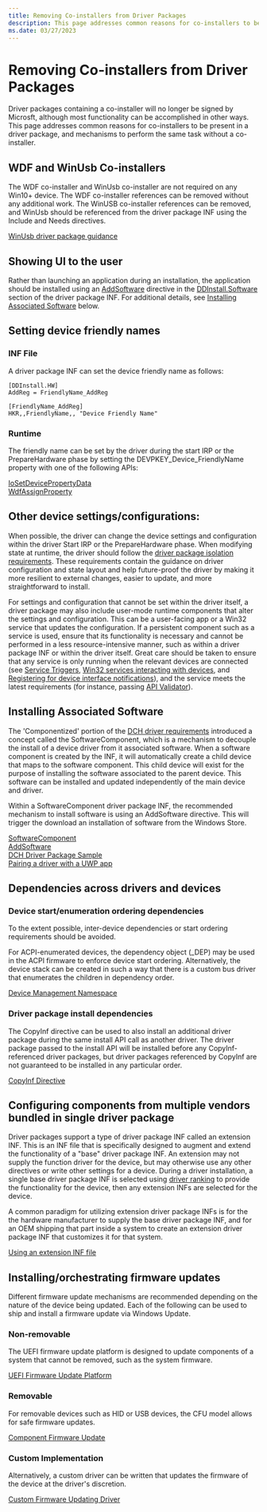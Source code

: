 ```yaml
---
title: Removing Co-installers from Driver Packages
description: This page addresses common reasons for co-installers to be present in a driver package, and mechanisms to perform the same task without a co-installer.
ms.date: 03/27/2023
---
```


# Removing Co-installers from Driver Packages
Driver packages containing a co-installer will no longer be signed by Microsft, although most functionality can be accomplished in other ways. This page addresses common reasons for co-installers to be present in a driver package, and mechanisms to perform the same task without a co-installer.

## WDF and WinUsb Co-installers
The WDF co-installer and WinUsb co-installer are not required on any Win10+ device. The WDF co-installer references can be removed without any additional work. The WinUSB co-installer references can be removed, and WinUsb should be referenced from the driver package INF using the Include and Needs directives.  
  
[WinUsb driver package guidance](../usbcon/winusb-installation.md)

## Showing UI to the user
Rather than launching an application during an installation, the application should be installed using an [AddSoftware](../install/inf-addsoftware-directive.md) directive in the [DDInstall.Software](../install/inf-ddinstall-software-section) section of the driver package INF. For additional details, see [Installing Associated Software](#installing-associated-software) below.

## Setting device friendly names
### INF File
A driver package INF can set the device friendly name as follows:
```
[DDInstall.HW]
AddReg = FriendlyName_AddReg

[FriendlyName_AddReg]
HKR,,FriendlyName,, "Device Friendly Name"
```

### Runtime
The friendly name can be set by the driver during the start IRP or the PrepareHardware phase by setting the DEVPKEY_Device_FriendlyName property with one of the following APIs:  

[IoSetDevicePropertyData](/windows-hardware/drivers/ddi/wdm/nf-wdm-iosetdevicepropertydata)  
[WdfAssignProperty](/windows-hardware/drivers/ddi/wdfdevice/nf-wdfdevice-wdfdeviceassignproperty)

## Other device settings/configurations:
When possible, the driver can change the device settings and configuration within the driver Start IRP or the PrepareHardware phase. When modifying state at runtime, the driver should follow the [driver package isolation requirements](./driver-isolation.md). These requirements contain the guidance on driver configuration and state layout and help future-proof the driver by making it more resilient to external changes, easier to update, and more straightforward to install.
  
For settings and configuration that cannot be set within the driver itself, a driver package may also include user-mode runtime components that alter the settings and configuration. This can be a user-facing app or a Win32 service that updates the configuration. If a persistent component such as a service is used, ensure that its functionality is necessary and cannot be performed in a less resource-intensive manner, such as within a driver package INF or within the driver itself. Great care should be taken to ensure that any service is only running when the relevant devices are connected (see [Service Triggers](/windows/win32/services/service-trigger-events), [Win32 services interacting with devices](../install/best-practices-win32services-interacting-with-devices.md), and [Registering for device interface notifications](../install/registering-for-notification-of-device-interface-arrival-and-device-removal.md)), and the service meets the latest requirements (for instance, passing [API Validator](./validating-windows-drivers.md#apivalidator)).

## Installing Associated Software
The 'Componentized' portion of the [DCH driver requirements](../develop/dch-principles-best-practices.md) introduced a concept called the SoftwareComponent, which is a mechanism to decouple the install of a device driver from it associated software. When a software component is created by the INF, it will automatically create a child device that maps to the software component. This child device will exist for the purpose of installing the software associated to the parent device. This software can be installed and updated independently of the main device and driver.

Within a SoftwareComponent driver package INF, the recommended mechanism to install software is using an AddSoftware directive. This will trigger the download an installation of software from the Windows Store.  
  
[SoftwareComponent](../install/using-a-component-inf-file.md)  
[AddSoftware](../install/inf-addsoftware-directive.md)  
[DCH Driver Package Sample](./dch-example.md)  
[Pairing a driver with a UWP app](../install/pairing-app-and-driver-versions.md)

## Dependencies across drivers and devices
### Device start/enumeration ordering dependencies
To the extent possible, inter-device dependencies or start ordering requirements should be avoided.

For ACPI-enumerated devices, the dependency object (_DEP) may be used in the ACPI firmware to enforce device start ordering. Alternatively, the device stack can be created in such a way that there is a custom bus driver that enumerates the children in dependency order. 
  
[Device Management Namespace](../bringup/device-management-namespace-objects.md)

### Driver package install dependencies
The CopyInf directive can be used to also install an additional driver package during the same install API call as another driver. The driver package passed to the install API will be installed before any CopyInf-referenced driver packages, but driver packages referenced by CopyInf are not guaranteed to be installed in any particular order.
  
[CopyInf Directive](../install/inf-copyinf-directive.md)

## Configuring components from multiple vendors bundled in single driver package
Driver packages support a type of driver package INF called an extension INF. This is an INF file that is specifically designed to augment and extend the functionality of a "base" driver package INF. An extension may not supply the function driver for the device, but may otherwise use any other directives or write other settings for a device. During a driver installation, a single base driver package INF is selected using [driver ranking](../install/how-setup-ranks-drivers--windows-vista-and-later-.md) to provide the functionality for the device, then any extension INFs are selected for the device.
  
A common paradigm for utilizing extension driver package INFs is for the the hardware manufacturer to supply the base driver package INF, and for an OEM shipping that part inside a system to create an extension driver package INF that customizes it for that system. 

[Using an extension INF file](../install/using-an-extension-inf-file.md)

## Installing/orchestrating firmware updates
Different firmware update mechanisms are recommended depending on the nature of the device being updated. Each of the following can be used to ship and install a firmware update via Windows Update.

### Non-removable
The UEFI firmware update platform is designed to update components of a system that cannot be removed, such as the system firmware.
  
[UEFI Firmware Update Platform](../bringup/windows-uefi-firmware-update-platform.md)

### Removable
For removable devices such as HID or USB devices, the CFU model allows for safe firmware updates.
  
[Component Firmware Update](../cfu/index.md)

### Custom Implementation
Alternatively, a custom driver can be written that updates the firmware of the device at the driver's discretion.
  
[Custom Firmware Updating Driver](../install/updating-device-firmware-using-windows-update.md)


